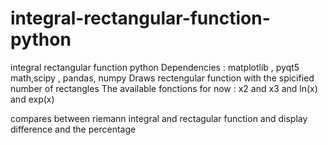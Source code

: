 # integral-rectangular-function-python
integral rectangular function python
Dependencies : matplotlib , pyqt5 math,scipy , pandas, numpy
Draws rectengular function with the spicified number of rectangles 
The available fonctions for now : x2 and x3 and ln(x) and exp(x) 

compares between riemann integral and rectagular function and display difference and the percentage 
